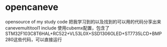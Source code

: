 # opencaneve
opensource of my study code 把我学习到的以及找到的可以用的代码分享出来
canevemultitool1 include 使用cubemx配置，包含了
STM32F103C8T6HAL+RC522+VL53L0X+SSD1306OLED+ST7735LCD+BMP280这些代码，可以直接运行
